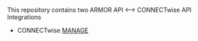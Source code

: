 This repository contains two ARMOR API <--> CONNECTwise API Integrations
- CONNECTwise [MANAGE](https://github.com/armorcloudsecurity/CONNECTwise/tree/main/MANAGE)

